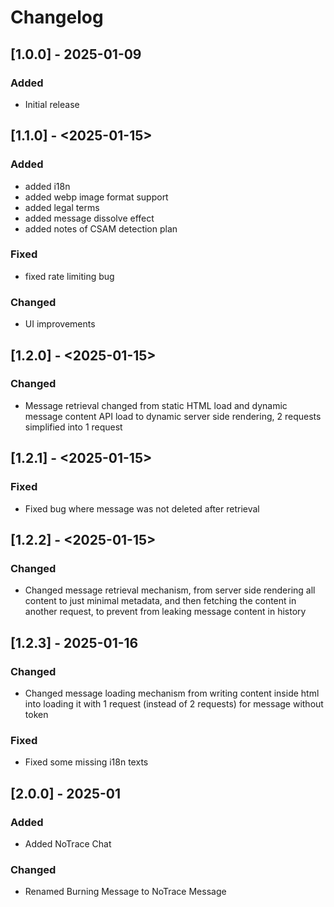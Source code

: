 # Changelog

## [1.0.0] - 2025-01-09
### Added
- Initial release

## [1.1.0] - <2025-01-15>

### Added
- added i18n
- added webp image format support
- added legal terms
- added message dissolve effect
- added notes of CSAM detection plan

### Fixed
- fixed rate limiting bug

### Changed
- UI improvements

## [1.2.0] - <2025-01-15>

### Changed

- Message retrieval changed from static HTML load and dynamic message content API load to dynamic server side rendering, 2 requests simplified into 1 request

## [1.2.1] - <2025-01-15>

### Fixed
- Fixed bug where message was not deleted after retrieval

## [1.2.2] - <2025-01-15>

### Changed
- Changed message retrieval mechanism, from server side rendering all content to just minimal metadata, and then fetching the content in another request, to prevent from leaking message content in history

## [1.2.3] - 2025-01-16

### Changed
- Changed message loading mechanism from writing content inside html into loading it with 1 request (instead of 2 requests) for message without token

### Fixed
- Fixed some missing i18n texts

## [2.0.0] - 2025-01

### Added
- Added NoTrace Chat

### Changed
- Renamed Burning Message to NoTrace Message